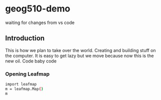 # geog510-demo
waiting for changes from vs code
## Introduction
This is how we plan to take over the world. Creating and building stuff on the computer. It is easy to get lazy but we move because now this is the new oil. Code baby code
### Opening Leafmap
```bash
import leafmap
m = leafmap.Map()
m
```
